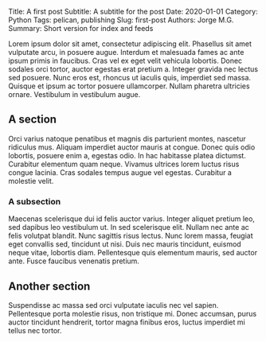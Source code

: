 Title: A first post
Subtitle: A subtitle for the post
Date: 2020-01-01
Category: Python
Tags: pelican, publishing
Slug: first-post
Authors: Jorge M.G.
Summary: Short version for index and feeds

Lorem ipsum dolor sit amet, consectetur adipiscing elit. Phasellus sit amet
vulputate arcu, in posuere augue. Interdum et malesuada fames ac ante ipsum
primis in faucibus. Cras vel ex eget velit vehicula lobortis. Donec sodales orci
tortor, auctor egestas erat pretium a. Integer gravida nec lectus sed posuere.
Nunc eros est, rhoncus ut iaculis quis, imperdiet sed massa. Quisque et ipsum ac
tortor posuere ullamcorper. Nullam pharetra ultricies ornare. Vestibulum in
vestibulum augue.

## A section
Orci varius natoque penatibus et magnis dis parturient montes, nascetur
ridiculus mus. Aliquam imperdiet auctor mauris at congue. Donec quis odio
lobortis, posuere enim a, egestas odio. In hac habitasse platea dictumst.
Curabitur elementum quam neque. Vivamus ultrices lorem luctus risus congue
lacinia. Cras sodales tempus augue vel egestas. Curabitur a molestie velit.

### A subsection
Maecenas scelerisque dui id felis auctor varius. Integer aliquet pretium leo,
sed dapibus leo vestibulum ut. In sed scelerisque elit. Nullam nec ante ac felis
volutpat blandit. Nunc sagittis risus lectus. Nunc lorem massa, feugiat eget
convallis sed, tincidunt ut nisi. Duis nec mauris tincidunt, euismod neque
vitae, lobortis diam. Pellentesque quis elementum mauris, sed auctor ante. Fusce
faucibus venenatis pretium. 

## Another section
Suspendisse ac massa sed orci vulputate iaculis nec
vel sapien. Pellentesque porta molestie risus, non tristique mi. Donec accumsan,
purus auctor tincidunt hendrerit, tortor magna finibus eros, luctus imperdiet mi
tellus nec tortor.

